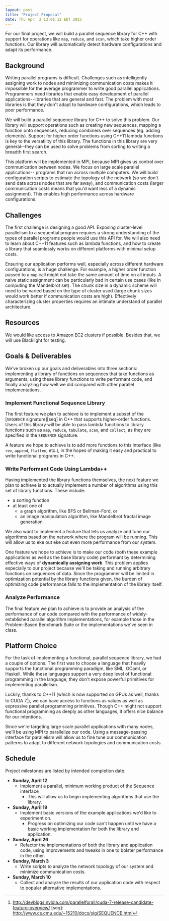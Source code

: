 ```yaml
---
layout: post
title: "Project Proposal"
date: Thu Apr  2 13:01:12 EDT 2015
---
```



For our final project, we will build a parallel sequence library for C++ with
support for operations like `map`, `reduce`, and `scan`, which take higher order
functions. Our library will automatically detect hardware configurations and
adapt its performance.


## Background

Writing parallel programs is difficult. Challenges such as intelligently
assigning work to nodes and minimizing communication costs makes it impossible
for the average programmer to write good parallel applications.  Programmers
need libraries that enable easy development of parallel applications--libraries
that are general and fast. The problem with most libraries is that they don't
adapt to hardware configurations, which leads to poor performance.

We will build a parallel sequence library for C++ to solve this problem. Our
library will support operations such as creating new sequences, mapping a
function onto sequences, reducing combiners over sequences (eg. adding
elements). Support for higher order functions using C++11 lambda functions is
key to the versatility of this library. The functions in this library are very
general--they can be used to solve problems from sorting to writing a breadth
first search.

This platform will be implemented in MPI, because MPI gives us control over
communication between nodes. We focus on large scale parallel applications--
programs that run across multiple computers. We will build configuration scripts
to estimate the topology of the network (so we don't send data across nodes that
are far away), and communication costs (larger communication costs means that
you'd want less of a dynamic assignment). This enables high performance across
hardware configurations.


## Challenges

The first challenge is designing a good API. Exposing cluster-level parallelism
to a sequential program requires a strong understanding of the types of parallel
programs people would use this API for. We will also need to learn about C++11
features such as lambda functions, and how to create a library that seamlessly
works on different platforms with minimal setup costs.

Ensuring our application performs well, especially across different hardware
configurations, is a huge challenge. For example, a higher order function passed
to a `map` call might not take the same amount of time on all inputs. A naive
static assignment can be particularly bad in certain use cases (like in
computing the Mandelbrot set). The chunk size in a dynamic scheme will need to
be varied based on the type of cluster used (large chunk sizes would work better
if communication costs are high). Effectively characterizing cluster properties
requires an intimate understand of parallel architecture.


## Resources

We would like access to Amazon EC2 clusters if possible. Besides that, we will
use Blacklight for testing.


## Goals & Deliverables

We've broken up our goals and deliverables into three sections: implementing a
library of functions on sequences that take functions as arguments, using these
library functions to write performant code, and finally analyzing how well we
did compared with other parallel implementations.

### Implement Functional Sequence Library

The first feature we plan to achieve is to implement a subset of the [`SEQUENCE`
signature][seq] in C++ that supports higher-order functions. Users of this library
will be able to pass lambda functions to library functions such as `map`,
`reduce`, `tabulate`, `scan`, and `collect`, as they are specified in
the `SEQUENCE` signature.

A feature we hope to achieve is to add more functions to this interface (like
`rev`, `append`, `flatten`, etc.), in the hopes of making it easy and practical
to write functional programs in C++.

### Write Performant Code Using Lambda++

Having implemented the library functions themselves, the next feature we plan to
achieve is to actually implement a number of algorithms using this set of
library functions. These include:

- a sorting function
- at least one of
  - a graph algorithm, like BFS or Bellman-Ford, or
  - an image manipulation algorithm, like Mandelbrot fractal image generation

We also want to implement a feature that lets us analyze and tune our algorithms
based on the network where the program will be running. This will allow us to
eke out eke out even more performance from our system.

One feature we hope to achieve is to make our code (both these example
applications as well as the base library code) performant by determining
effective ways of __dynamically assigning work__. This problem applies
especially to our project because we'll be taking and running arbitrary
functions on sequences of data. Since the programmer will be limited in
optimization potential by the library functions given, the burden of optimizing
code performance falls to the implementation of the library itself.

### Analyze Performance

The final feature we plan to achieve is to provide an analysis of the
performance of our code compared with the performance of widely-established
parallel algorithm implementations, for example those in the Problem-Based
Benchmark Suite or the implementations we've seen in class.


## Platform Choice

For the task of implementing a functional, parallel sequence library, we had a
couple of options. The first was to choose a language that heavily supports the
functional programming paradigm, like SML, OCaml, or Haskell. While these
languages support a very deep level of functional programming in the language,
they don't expose powerful primitives for implementing parallelism.

Luckily, thanks to C++11 (which is now supported on GPUs as well, thanks to CUDA
7[^1]), we can have access to functions as values as well as expressive parallel
programming primitives. Though C++ might not support functional programming as
deeply as other languages, it offers nice balance for our intentions.

Since we're targeting large scale parallel applications with many nodes, we'll
be using MPI to parallelize our code. Using a message-passing interface for
parallelism will allow us to fine tune our communication patterns to adapt to
different network topologies and communication costs.


## Schedule

Project milestones are listed by intended completion date.

- __Sunday, April 12__
    - Implement a parallel, minimum working product of the Sequence interface
        - This will allow us to begin implementing algorithms that use the library.
- __Sunday, April 19__
    - Implement basic versions of the example applications we'd like to
      experiment on.
        - Progress on optimizing our code can't happen until we have a basic
          working implementation for both the library and application.
- __Sunday, April 26__
  - Refactor the implementations of both the library and application code, using
    improvements and tweaks in one to bolster performance in the other.
- __Sunday, March 3__
  - Write scripts to analyze the network topology of our system and minimize
    communication costs.
- __Sunday, March 10__
  - Collect and analyze the results of our application code with respect to
    popular alternative implementations.



[^1]: http://devblogs.nvidia.com/parallelforall/cuda-7-release-candidate-feature-overview/
[seq]: http://www.cs.cmu.edu/~15210/docs/sig/SEQUENCE.html
